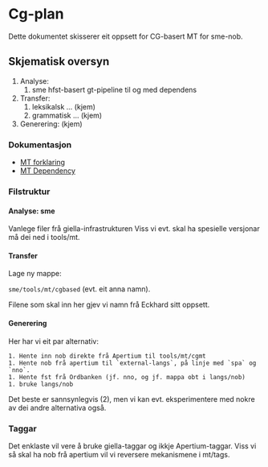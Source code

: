 # Cg-plan

Dette dokumentet skisserer eit oppsett for CG-basert MT for sme-nob.

## Skjematisk oversyn

1. Analyse:
   1. sme hfst-basert gt-pipeline til og med dependens
1. Transfer:
   1. leksikalsk ... (kjem)
   1. grammatisk ... (kjem)
1. Generering: (kjem)

### Dokumentasjon

- [MT forklaring](MTForklaring.html)
- [MT Dependency](MTDependency.html)

### Filstruktur

#### Analyse: sme

Vanlege filer frå giella-infrastrukturen
Viss vi evt. skal ha spesielle versjonar må dei ned i tools/mt.

#### Transfer

Lage ny mappe:

`sme/tools/mt/cgbased` (evt. eit anna namn).

Filene som skal inn her gjev vi namn frå Eckhard sitt oppsett.

#### Generering

Her har vi eit par alternativ:

    1. Hente inn nob direkte frå Apertium til tools/mt/cgmt
    1. Hente nob frå apertium til `external-langs`, på linje med `spa` og `nno`.
    1. Hente fst frå Ordbanken (jf. nno, og jf. mappa obt i langs/nob)
    1. bruke langs/nob

Det beste er sannsynlegvis (2), men vi kan evt. eksperimentere med nokre av dei andre alternativa også.

### Taggar

Det enklaste vil vere å bruke giella-taggar og ikkje Apertium-taggar. Viss vi så skal ha nob frå apertium vil vi reversere mekanismene i mt/tags.
